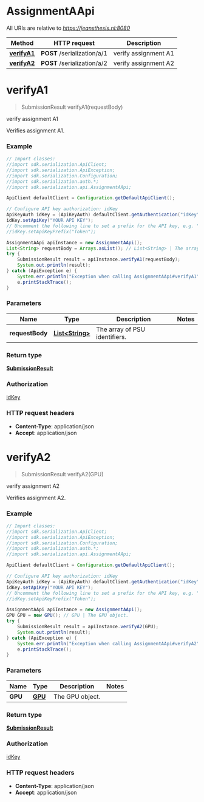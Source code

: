 # AssignmentAApi

All URIs are relative to *https://jeansthesis.nl:8080*

Method | HTTP request | Description
------------- | ------------- | -------------
[**verifyA1**](AssignmentAApi.md#verifyA1) | **POST** /serialization/a/1 | verify assignment A1
[**verifyA2**](AssignmentAApi.md#verifyA2) | **POST** /serialization/a/2 | verify assignment A2


<a name="verifyA1"></a>
# **verifyA1**
> SubmissionResult verifyA1(requestBody)

verify assignment A1

Verifies assignment A1.

### Example
```java
// Import classes:
//import sdk.serialization.ApiClient;
//import sdk.serialization.ApiException;
//import sdk.serialization.Configuration;
//import sdk.serialization.auth.*;
//import sdk.serialization.api.AssignmentAApi;

ApiClient defaultClient = Configuration.getDefaultApiClient();

// Configure API key authorization: idKey
ApiKeyAuth idKey = (ApiKeyAuth) defaultClient.getAuthentication("idKey");
idKey.setApiKey("YOUR API KEY");
// Uncomment the following line to set a prefix for the API key, e.g. "Token" (defaults to null)
//idKey.setApiKeyPrefix("Token");

AssignmentAApi apiInstance = new AssignmentAApi();
List<String> requestBody = Arrays.asList(); // List<String> | The array of PSU identifiers.
try {
    SubmissionResult result = apiInstance.verifyA1(requestBody);
    System.out.println(result);
} catch (ApiException e) {
    System.err.println("Exception when calling AssignmentAApi#verifyA1");
    e.printStackTrace();
}
```

### Parameters

Name | Type | Description  | Notes
------------- | ------------- | ------------- | -------------
 **requestBody** | [**List&lt;String&gt;**](List.md)| The array of PSU identifiers. |

### Return type

[**SubmissionResult**](SubmissionResult.md)

### Authorization

[idKey](../README.md#idKey)

### HTTP request headers

 - **Content-Type**: application/json
 - **Accept**: application/json

<a name="verifyA2"></a>
# **verifyA2**
> SubmissionResult verifyA2(GPU)

verify assignment A2

Verifies assignment A2.

### Example
```java
// Import classes:
//import sdk.serialization.ApiClient;
//import sdk.serialization.ApiException;
//import sdk.serialization.Configuration;
//import sdk.serialization.auth.*;
//import sdk.serialization.api.AssignmentAApi;

ApiClient defaultClient = Configuration.getDefaultApiClient();

// Configure API key authorization: idKey
ApiKeyAuth idKey = (ApiKeyAuth) defaultClient.getAuthentication("idKey");
idKey.setApiKey("YOUR API KEY");
// Uncomment the following line to set a prefix for the API key, e.g. "Token" (defaults to null)
//idKey.setApiKeyPrefix("Token");

AssignmentAApi apiInstance = new AssignmentAApi();
GPU GPU = new GPU(); // GPU | The GPU object.
try {
    SubmissionResult result = apiInstance.verifyA2(GPU);
    System.out.println(result);
} catch (ApiException e) {
    System.err.println("Exception when calling AssignmentAApi#verifyA2");
    e.printStackTrace();
}
```

### Parameters

Name | Type | Description  | Notes
------------- | ------------- | ------------- | -------------
 **GPU** | [**GPU**](GPU.md)| The GPU object. |

### Return type

[**SubmissionResult**](SubmissionResult.md)

### Authorization

[idKey](../README.md#idKey)

### HTTP request headers

 - **Content-Type**: application/json
 - **Accept**: application/json

